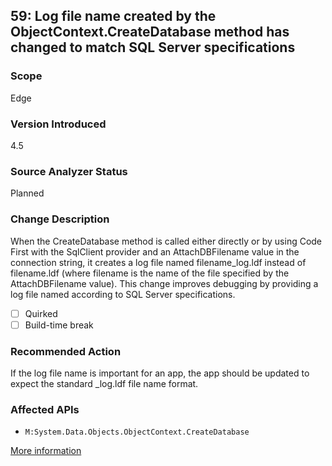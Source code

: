## 59: Log file name created by the ObjectContext.CreateDatabase method has changed to match SQL Server specifications

### Scope
Edge

### Version Introduced
4.5

### Source Analyzer Status
Planned

### Change Description
When the CreateDatabase method is called either directly or by using Code First with the SqlClient provider and an AttachDBFilename value in the connection string, it creates a log file named filename_log.ldf instead of filename.ldf (where filename is the name of the file specified by the AttachDBFilename value). This change improves debugging by providing a log file named according to SQL Server specifications.

- [ ] Quirked
- [ ] Build-time break

### Recommended Action
If the log file name is important for an app, the app should be updated to expect the standard _log.ldf file name format.

### Affected APIs
* `M:System.Data.Objects.ObjectContext.CreateDatabase`

[More information](https://msdn.microsoft.com/en-us/library/hh367887(v=vs.110).aspx#sql)
